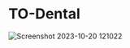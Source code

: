 # TO-Dental
![Screenshot 2023-10-20 121022](https://github.com/CS-Guram/TO-Dental/assets/61927289/226113d9-25ab-41bd-aef1-74efb7f46d2c)

